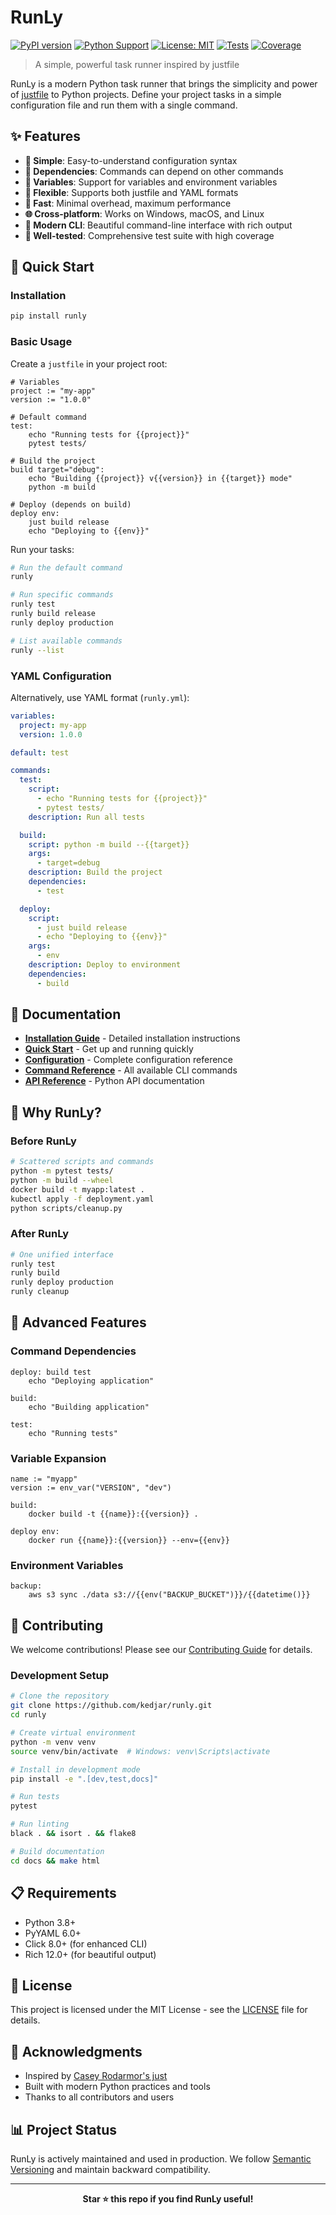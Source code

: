 # RunLy

[![PyPI version](https://badge.fury.io/py/runly.svg)](https://badge.fury.io/py/runly)
[![Python Support](https://img.shields.io/pypi/pyversions/runly.svg)](https://pypi.org/project/runly/)
[![License: MIT](https://img.shields.io/badge/License-MIT-yellow.svg)](https://opensource.org/licenses/MIT)
[![Tests](https://github.com/kedjar/runly/workflows/Tests/badge.svg)](https://github.com/kedjar/runly/actions)
[![Coverage](https://codecov.io/gh/kedjar/runly/branch/main/graph/badge.svg)](https://codecov.io/gh/kedjar/runly)

> A simple, powerful task runner inspired by justfile

RunLy is a modern Python task runner that brings the simplicity and power of [justfile](https://github.com/casey/just) to Python projects. Define your project tasks in a simple configuration file and run them with a single command.

## ✨ Features

- **🎯 Simple**: Easy-to-understand configuration syntax
- **🔗 Dependencies**: Commands can depend on other commands
- **🔧 Variables**: Support for variables and environment variables  
- **📁 Flexible**: Supports both justfile and YAML formats
- **🚀 Fast**: Minimal overhead, maximum performance
- **🌐 Cross-platform**: Works on Windows, macOS, and Linux
- **🎨 Modern CLI**: Beautiful command-line interface with rich output
- **🧪 Well-tested**: Comprehensive test suite with high coverage

## 🚀 Quick Start

### Installation

```bash
pip install runly
```

### Basic Usage

Create a `justfile` in your project root:

```justfile
# Variables
project := "my-app"
version := "1.0.0"

# Default command  
test:
    echo "Running tests for {{project}}"
    pytest tests/

# Build the project
build target="debug":
    echo "Building {{project}} v{{version}} in {{target}} mode"
    python -m build

# Deploy (depends on build)
deploy env:
    just build release
    echo "Deploying to {{env}}"
```

Run your tasks:

```bash
# Run the default command
runly

# Run specific commands
runly test
runly build release
runly deploy production

# List available commands
runly --list
```

### YAML Configuration

Alternatively, use YAML format (`runly.yml`):

```yaml
variables:
  project: my-app
  version: 1.0.0

default: test

commands:
  test:
    script:
      - echo "Running tests for {{project}}"
      - pytest tests/
    description: Run all tests

  build:
    script: python -m build --{{target}}
    args:
      - target=debug
    description: Build the project
    dependencies:
      - test

  deploy:
    script:
      - just build release
      - echo "Deploying to {{env}}"
    args:
      - env
    description: Deploy to environment
    dependencies:
      - build
```

## 📖 Documentation

- **[Installation Guide](docs/installation.md)** - Detailed installation instructions
- **[Quick Start](docs/quickstart.md)** - Get up and running quickly
- **[Configuration](docs/configuration.md)** - Complete configuration reference
- **[Command Reference](docs/commands.md)** - All available CLI commands
- **[API Reference](docs/api.md)** - Python API documentation

## 🎯 Why RunLy?

### Before RunLy

```bash
# Scattered scripts and commands
python -m pytest tests/
python -m build --wheel
docker build -t myapp:latest .
kubectl apply -f deployment.yaml
python scripts/cleanup.py
```

### After RunLy

```bash
# One unified interface
runly test
runly build
runly deploy production
runly cleanup
```

## 🔧 Advanced Features

### Command Dependencies

```justfile
deploy: build test
    echo "Deploying application"
    
build:
    echo "Building application"
    
test:
    echo "Running tests"
```

### Variable Expansion

```justfile
name := "myapp"
version := env_var("VERSION", "dev")

build:
    docker build -t {{name}}:{{version}} .
    
deploy env:
    docker run {{name}}:{{version}} --env={{env}}
```

### Environment Variables

```justfile
backup:
    aws s3 sync ./data s3://{{env("BACKUP_BUCKET")}}/{{datetime()}}
```

## 🤝 Contributing

We welcome contributions! Please see our [Contributing Guide](CONTRIBUTING.md) for details.

### Development Setup

```bash
# Clone the repository
git clone https://github.com/kedjar/runly.git
cd runly

# Create virtual environment
python -m venv venv
source venv/bin/activate  # Windows: venv\Scripts\activate

# Install in development mode
pip install -e ".[dev,test,docs]"

# Run tests
pytest

# Run linting
black . && isort . && flake8

# Build documentation
cd docs && make html
```

## 📋 Requirements

- Python 3.8+
- PyYAML 6.0+
- Click 8.0+ (for enhanced CLI)
- Rich 12.0+ (for beautiful output)

## 📜 License

This project is licensed under the MIT License - see the [LICENSE](LICENSE) file for details.

## 🙏 Acknowledgments

- Inspired by [Casey Rodarmor's just](https://github.com/casey/just)
- Built with modern Python practices and tools
- Thanks to all contributors and users

## 📊 Project Status

RunLy is actively maintained and used in production. We follow [Semantic Versioning](https://semver.org/) and maintain backward compatibility.

---

<div align="center">
  <b>Star ⭐ this repo if you find RunLy useful!</b>
</div>
